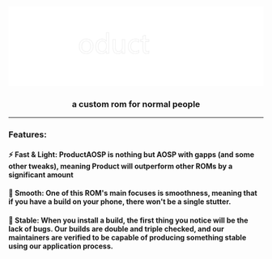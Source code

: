 ![ProductAOSP](https://raw.githubusercontent.com/ProductAOSP/Assets/main/ProductAOSPHeader.png)
### <p align="center">a custom rom for normal people</p>
----
### Features:
#### ⚡ Fast & Light: ProductAOSP is nothing but AOSP with gapps (and some other tweaks), meaning Product will outperform other ROMs by a significant amount
#### 🌊 Smooth: One of this ROM's main focuses is smoothness, meaning that if you have a build on your phone, there won't be a single stutter.
#### 🤚 Stable: When you install a build, the first thing you notice will be the lack of bugs. Our builds are double and triple checked, and our maintainers are verified to be capable of producing something stable using our application process.
